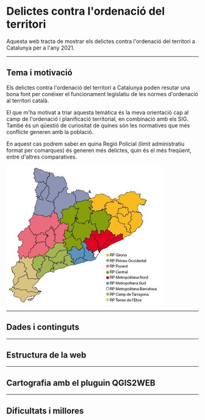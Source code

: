 # Delictes contra l'ordenació del territori
Aquesta web tracta de mostrar els delictes contra l'ordenació del territori a Catalunya per a l'any 2021.

---
## Tema i motivació
Els delictes contra l'ordenació del territori a Catalunya poden resutar una bona font per conéixer el funcionament legislatiu de les normes d'ordenació al territori català.

El que m'ha motivat a triar aquesta temàtica és la meva orientació cap al camp de l'ordenació i planificació territorial, en combinació amb els SIG. També és un qüestió de curiositat de quines són les normatives que més conflicte generen amb la població.

En aquest cas podrem saber en quina Regió Policial (límit administratiu format per comarques) és generen més delictes, quin és el més freqüent, entre d'altres comparatives.

![Mapa de Regions policials de Catalunya](/images/mapa_regions_policials.jpg)





---
## Dades i continguts





---
## Estructura de la web



---
## Cartografia amb el pluguin QGIS2WEB




---
## Dificultats i millores

